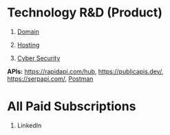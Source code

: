 # Technology R&D (Product)

1. [Domain](https://www.exonhost.com)

2. [Hosting](https://console.firebase.google.com/u/0)

3. [Cyber Security](https://www.crowdstrike.com)

**APIs:** https://rapidapi.com/hub, https://publicapis.dev/, https://serpapi.com/, [Postman
](https://www.postman.com/)

# All Paid Subscriptions

1. LinkedIn 
